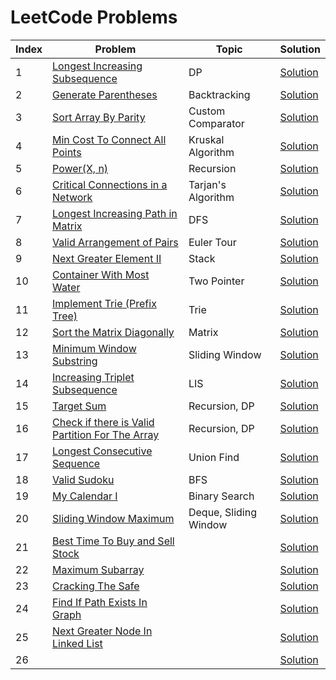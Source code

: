 # LeetCode Problems

|Index|Problem|Topic|Solution|
|------|------|--------|------|
|1|[Longest Increasing Subsequence](https://leetcode.com/problems/longest-increasing-subsequence/)|DP|[Solution](https://github.com/kiranpalsingh1806/awesome-dsa/blob/master/SOLUTIONS.md)|
|2|[Generate Parentheses](https://leetcode.com/problems/generate-parentheses/)|Backtracking|[Solution](https://github.com/kiranpalsingh1806/awesome-dsa/blob/master/SOLUTIONS.md)|
|3|[Sort Array By Parity]()|Custom Comparator|[Solution](https://github.com/kiranpalsingh1806/awesome-dsa/blob/master/SOLUTIONS.md)|
|4|[Min Cost To Connect All Points]()|Kruskal Algorithm|[Solution](https://github.com/kiranpalsingh1806/awesome-dsa/blob/master/SOLUTIONS.md)|
|5|[Power(X, n)]()|Recursion|[Solution](https://github.com/kiranpalsingh1806/awesome-dsa/blob/master/SOLUTIONS.md)|
|6|[Critical Connections in a Network]()|Tarjan's Algorithm|[Solution](https://github.com/kiranpalsingh1806/awesome-dsa/blob/master/SOLUTIONS.md)|
|7|[Longest Increasing Path in Matrix]()|DFS|[Solution](https://github.com/kiranpalsingh1806/awesome-dsa/blob/master/SOLUTIONS.md)|
|8|[Valid Arrangement of Pairs]()|Euler Tour|[Solution](https://github.com/kiranpalsingh1806/awesome-dsa/blob/master/SOLUTIONS.md)|
|9|[Next Greater Element II]()|Stack|[Solution](https://github.com/kiranpalsingh1806/awesome-dsa/blob/master/SOLUTIONS.md)|
|10|[Container With Most Water]()|Two Pointer|[Solution](https://github.com/kiranpalsingh1806/awesome-dsa/blob/master/SOLUTIONS.md)|
|11|[Implement Trie (Prefix Tree)]()|Trie|[Solution](https://github.com/kiranpalsingh1806/awesome-dsa/blob/master/SOLUTIONS.md)|
|12|[Sort the Matrix Diagonally]()|Matrix|[Solution](https://github.com/kiranpalsingh1806/awesome-dsa/blob/master/SOLUTIONS.md)|
|13|[Minimum Window Substring]()|Sliding Window|[Solution](https://github.com/kiranpalsingh1806/awesome-dsa/blob/master/SOLUTIONS.md)|
|14|[Increasing Triplet Subsequence]()|LIS|[Solution](https://github.com/kiranpalsingh1806/awesome-dsa/blob/master/SOLUTIONS.md)|
|15|[Target Sum]()|Recursion, DP|[Solution](https://github.com/kiranpalsingh1806/awesome-dsa/blob/master/SOLUTIONS.md)|
|16|[Check if there is Valid Partition For The Array]()|Recursion, DP|[Solution](https://github.com/kiranpalsingh1806/awesome-dsa/blob/master/SOLUTIONS.md)|
|17|[Longest Consecutive Sequence]()|Union Find|[Solution](https://github.com/kiranpalsingh1806/awesome-dsa/blob/master/SOLUTIONS.md)|
|18|[Valid Sudoku]()|BFS|[Solution](https://github.com/kiranpalsingh1806/awesome-dsa/blob/master/SOLUTIONS.md)|
|19|[My Calendar I]()|Binary Search|[Solution](https://github.com/kiranpalsingh1806/awesome-dsa/blob/master/SOLUTIONS.md)|
|20|[Sliding Window Maximum]()|Deque, Sliding Window|[Solution](https://github.com/kiranpalsingh1806/awesome-dsa/blob/master/SOLUTIONS.md)|
|21|[Best Time To Buy and Sell Stock]()||[Solution](https://github.com/kiranpalsingh1806/awesome-dsa/blob/master/SOLUTIONS.md)|
|22|[Maximum Subarray]()||[Solution](https://github.com/kiranpalsingh1806/awesome-dsa/blob/master/SOLUTIONS.md)|
|23|[Cracking The Safe]()||[Solution](https://github.com/kiranpalsingh1806/awesome-dsa/blob/master/SOLUTIONS.md)|
|24|[Find If Path Exists In Graph]()||[Solution](https://github.com/kiranpalsingh1806/awesome-dsa/blob/master/SOLUTIONS.md)|
|25|[Next Greater Node In Linked List]()||[Solution](https://github.com/kiranpalsingh1806/awesome-dsa/blob/master/SOLUTIONS.md)|
|26|[]()||[Solution](https://github.com/kiranpalsingh1806/awesome-dsa/blob/master/SOLUTIONS.md)|






